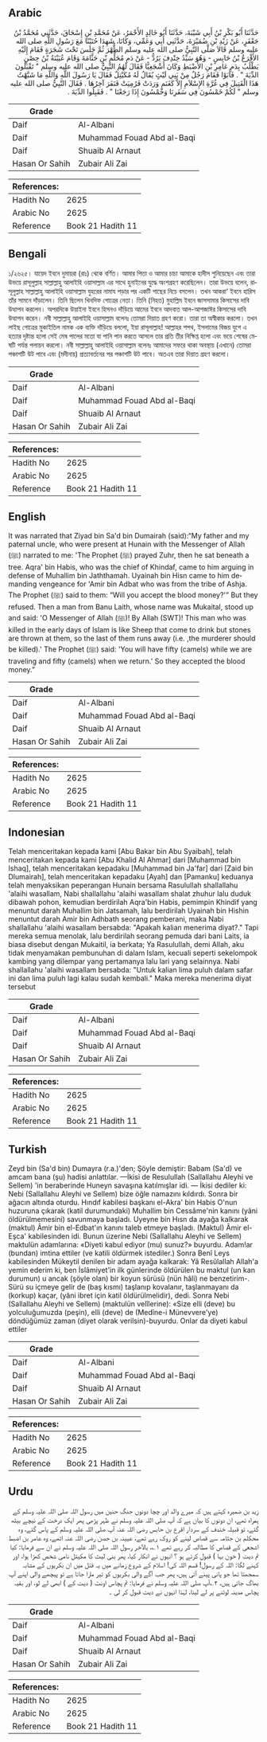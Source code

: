 ## Arabic


<div dir="rtl" lang="ar" style={{fontSize:'larger',backgroundColor:'#f8f9fa',padding:20}}>
حَدَّثَنَا أَبُو بَكْرِ بْنُ أَبِي شَيْبَةَ، حَدَّثَنَا أَبُو خَالِدٍ الأَحْمَرُ، عَنْ مُحَمَّدِ بْنِ إِسْحَاقَ، حَدَّثَنِي مُحَمَّدُ بْنُ جَعْفَرٍ، عَنْ زَيْدِ بْنِ ضُمَيْرَةَ، حَدَّثَنِي أَبِي وَعَمِّي، وَكَانَا، شَهِدَا حُنَيْنًا مَعَ رَسُولِ اللَّهِ صلى الله عليه وسلم قَالاَ صَلَّى النَّبِيُّ صلى الله عليه وسلم الظُّهْرَ ثُمَّ جَلَسَ تَحْتَ شَجَرَةٍ فَقَامَ إِلَيْهِ الأَقْرَعُ بْنُ حَابِسٍ - وَهُوَ سَيِّدُ خِنْدِفَ يَرُدُّ - عَنْ دَمِ مُحَلِّمِ بْنِ جَثَّامَةَ وَقَامَ عُيَيْنَةُ بْنُ حِصْنٍ يَطْلُبُ بِدَمِ عَامِرِ بْنِ الأَضْبَطِ وَكَانَ أَشْجَعِيًّا فَقَالَ لَهُمُ النَّبِيُّ صلى الله عليه وسلم ‏"‏ تَقْبَلُونَ الدِّيَةَ ‏"‏ ‏.‏ فَأَبَوْا فَقَامَ رَجُلٌ مِنْ بَنِي لَيْثٍ يُقَالُ لَهُ مُكَيْتِلٌ فَقَالَ يَا رَسُولَ اللَّهِ وَاللَّهِ مَا شَبَّهْتُ هَذَا الْقَتِيلَ فِي غُرَّةِ الإِسْلاَمِ إِلاَّ كَغَنَمٍ وَرَدَتْ فَرُمِيَتْ فَنَفَرَ آخِرُهَا ‏.‏ فَقَالَ النَّبِيُّ صلى الله عليه وسلم ‏"‏ لَكُمْ خَمْسُونَ فِي سَفَرِنَا وَخَمْسُونَ إِذَا رَجَعْنَا ‏"‏ ‏.‏ فَقَبِلُوا الدِّيَةَ ‏.‏
</div>
<div style={{backgroundColor:'#f8f9fa',padding:20, marginBottom: 10}}><table> <thead> <tr> <th>Grade</th> <th></th> </tr> </thead> <tbody> <tr><td>Daif</td><td>Al-Albani</td></tr><tr><td>Daif</td><td>Muhammad Fouad Abd al-Baqi</td></tr><tr><td>Daif</td><td>Shuaib Al Arnaut</td></tr><tr><td>Hasan Or Sahih</td><td>Zubair Ali Zai</td></tr></tbody></table><table> <thead> <tr> <th>References:</th> <th></th> </tr> </thead> <tbody><tr><td>Hadith No</td><td>2625</td></tr><tr><td>Arabic No</td><td>2625</td></tr><tr><td>Reference</td><td>Book 21 Hadith 11</td></tr></tbody></table></div>

## Bengali


<div dir="ltr" lang="bn" style={{fontSize:'larger',backgroundColor:'#f8f9fa',padding:20}}>
১/২৬২৫। যায়েদ ইবনে দুমায়রা (রাঃ) থেকে বর্ণিত। আমার পিতা ও আমার চাচা আমাকে হাদীস শুনিয়েছেন এবং তারা উভয়ে রাসূলুল্লাহ সাল্লাল্লাহু আলাইহি ওয়াসাল্লাম এর সাথে হুনাইনের যুদ্ধে অংশগ্রহণ করেছিলেন। তারা উভয়ে বলেন, রাসূলুল্লাহ সাল্লাল্লাহু আলাইহি ওয়াসাল্লাম যুহরের নামায পড়ার পর একটি গাছের নিচে বসলেন। তখন আকরা‘ ইবনে হারিস তাঁর সামনে দাঁড়ালেন। তিনি ছিলেন খিনদিফ গোত্রের নেতা। তিনি (নিহত) মুহাল্লিম ইবনে জাসসামার কিসাসের দাবি উত্থাপন করলেন। অপরদিকে উয়াইনা ইবনে হিসনও দাঁড়িয়ে আমের ইবনে আদবাত আল-আশজাঈর কিসাসের দাবি উত্থাপন করেন। নবী সাল্লাল্লাহু আলাইহি ওয়াসাল্লাম বলেনঃ তোমরা দিয়াত গ্রহণ করো। তারা তা অস্বীকার করলো। তখন লাইছ গোত্রের মুকাইতিল নামক এক ব্যক্তি দাঁড়িয়ে বললো, ইয়া রাসূলাল্লাহ! আল্লাহর শপথ, ইসলামের বিজয় যুগে এ হত্যার দৃষ্টান্ত হলো সেই মেষ পালের মতো যা পানি পান করতে আসলে তার প্রতি তীর নিক্ষিপ্ত হলো এবং ভয়ে শেষের মেষটি পর্যন্ত পলায়ন করলো। নবী সাল্লাল্লাহু আলাইহি ওয়াসাল্লাম বলেনঃ আমাদের সফরে থাকা অবস্থায় (এখানে) তোমরা পঞ্চাশটি উট পাবে এবং (মদীনায়) প্রত্যাবর্তনের পর পঞ্চাশটি উট পাবে। অতএব তারা দিয়াত গ্রহণ করলো।
</div>
<div style={{backgroundColor:'#f8f9fa',padding:20, marginBottom: 10}}><table> <thead> <tr> <th>Grade</th> <th></th> </tr> </thead> <tbody> <tr><td>Daif</td><td>Al-Albani</td></tr><tr><td>Daif</td><td>Muhammad Fouad Abd al-Baqi</td></tr><tr><td>Daif</td><td>Shuaib Al Arnaut</td></tr><tr><td>Hasan Or Sahih</td><td>Zubair Ali Zai</td></tr></tbody></table><table> <thead> <tr> <th>References:</th> <th></th> </tr> </thead> <tbody><tr><td>Hadith No</td><td>2625</td></tr><tr><td>Arabic No</td><td>2625</td></tr><tr><td>Reference</td><td>Book 21 Hadith 11</td></tr></tbody></table></div>

## English


<div dir="ltr" lang="en" style={{fontSize:'larger',backgroundColor:'#f8f9fa',padding:20}}>
It was narrated that Ziyad bin Sa'd bin Dumairah (said):“My father and my paternal uncle, who were present at Hunain with the Messenger of Allah (ﷺ) narrated to me: 'The Prophet (ﷺ) prayed Zuhr, then he sat beneath a tree. Aqra' bin Habis, who was the chief of Khindaf, came to him arguing in defense of Muhallim bin Jaththamah. Uyainah bin Hisn came to him demanding vengeance for 'Amir bin Adbat who was from the tribe of Ashja. The Prophet (ﷺ) said to them: “Will you accept the blood money?'” But they refused. Then a man from Banu Laith, whose name was Mukaital, stood up and said: 'O Messenger of Allah (ﷺ)! By Allah (SWT)! This man who was killed in the early days of Islam is like Sheep that come to drink but stones are thrown at them, so the last of them runs away (i.e. ,the murderer should be killed).' The Prophet (ﷺ) said: 'You will have fifty (camels) while we are traveling and fifty (camels) when we return.' So they accepted the blood money.”
</div>
<div style={{backgroundColor:'#f8f9fa',padding:20, marginBottom: 10}}><table> <thead> <tr> <th>Grade</th> <th></th> </tr> </thead> <tbody> <tr><td>Daif</td><td>Al-Albani</td></tr><tr><td>Daif</td><td>Muhammad Fouad Abd al-Baqi</td></tr><tr><td>Daif</td><td>Shuaib Al Arnaut</td></tr><tr><td>Hasan Or Sahih</td><td>Zubair Ali Zai</td></tr></tbody></table><table> <thead> <tr> <th>References:</th> <th></th> </tr> </thead> <tbody><tr><td>Hadith No</td><td>2625</td></tr><tr><td>Arabic No</td><td>2625</td></tr><tr><td>Reference</td><td>Book 21 Hadith 11</td></tr></tbody></table></div>

## Indonesian


<div dir="ltr" lang="id" style={{fontSize:'larger',backgroundColor:'#f8f9fa',padding:20}}>
Telah menceritakan kepada kami [Abu Bakar bin Abu Syaibah], telah menceritakan kepada kami [Abu Khalid Al Ahmar] dari [Muhammad bin Ishaq], telah menceritakan kepadaku [Muhammad bin Ja'far] dari [Zaid bin Dlumairah], telah menceritakan kepadaku [Ayah] dan [Pamanku] keduanya telah menyaksikan peperangan Hunain bersama Rasulullah shallallahu 'alaihi wasallam, Nabi shallallahu 'alaihi wasallam shalat zhuhur lalu duduk dibawah pohon, kemudian berdirilah Aqra'bin Habis, pemimpin Khindif yang menuntut darah Muhallim bin Jatsamah, lalu berdirilah Uyainah bin Hishin menuntut darah Amir bin Adhbath seorang pemberani, maka Nabi shallallahu 'alaihi wasallam bersabda: "Apakah kalian menerima diyat?." Tapi mereka semua menolak, lalu berdirilah seorang pemuda dari bani Laits, ia biasa disebut dengan Mukaitil, ia berkata; Ya Rasulullah, demi Allah, aku tidak menyamakan pembunuhan di dalam Islam, kecuali seperti sekelompok kambing yang dilempar yang pertamanya lalu lari yang selainnya. Nabi shallallahu 'alaihi wasallam bersabda: "Untuk kalian lima puluh dalam safar ini dan lima puluh lagi kalau sudah kembali." Maka mereka menerima diyat tersebut
</div>
<div style={{backgroundColor:'#f8f9fa',padding:20, marginBottom: 10}}><table> <thead> <tr> <th>Grade</th> <th></th> </tr> </thead> <tbody> <tr><td>Daif</td><td>Al-Albani</td></tr><tr><td>Daif</td><td>Muhammad Fouad Abd al-Baqi</td></tr><tr><td>Daif</td><td>Shuaib Al Arnaut</td></tr><tr><td>Hasan Or Sahih</td><td>Zubair Ali Zai</td></tr></tbody></table><table> <thead> <tr> <th>References:</th> <th></th> </tr> </thead> <tbody><tr><td>Hadith No</td><td>2625</td></tr><tr><td>Arabic No</td><td>2625</td></tr><tr><td>Reference</td><td>Book 21 Hadith 11</td></tr></tbody></table></div>

## Turkish


<div dir="ltr" lang="tr" style={{fontSize:'larger',backgroundColor:'#f8f9fa',padding:20}}>
Zeyd bin (Sa'd bin) Dumayra (r.a.)'den; Şöyle demiştir: Babam (Sa'd) ve amcam bana (şu) hadisi anlattılar. —İkisi de Resulullah (Sallallahu Aleyhi ve Sellem) 'in beraberinde Huneyn savaşına katılmışlar idi. — İkisi dediler ki: Nebi (Sallallahu Aleyhi ve Sellem) bize öğle namazını kıldırdı. Sonra bir ağacın altında oturdu. Hındıf kabilesi başkanı el-Akra' bin Habis O'nun huzuruna çıkarak (katil durumundaki) Muhallim bin Cessâme'nin kanını (yâni öldürülmemesini) savunmaya başladı. Uyeyne bin Hısn da ayağa kalkarak (maktul) Âmir bin el-Edbat'ın kanını taleb etmeye başladı. (Maktul) Âmir el-Eşca' kabilesinden idi. Bunun üzerine Nebi (Sallallahu Aleyhi ve Sellem) maktulün adamlarına: «Diyeti kabul ediyor (mu) sunuz?» buyurdu. Adam!ar (bundan) imtina ettiler (ve katili öldürmek istediler.) Sonra Benî Leys kabilesinden Mükeytil denilen bir adam ayağa kalkarak: Yâ Resûlallah Allah'a yemin ederim ki, ben İslâmiyet'in ilk günlerinde öldürülen bu maktul (un kan durumun) u ancak (şöyle olan) bir koyun sürüsü (nün hâli) ne benzetirim-. Sürü su içmeye gelir de (baş kısmı) taşlanıp kovalanır, taşlanmayanı da (korkup) kaçar, (yâni ibret için katil öldürülmelidir), dedi. Sonra Nebi (Sallallahu Aleyhi ve Sellem) (maktulün velîlerine): «Size elli (deve) bu yolculuğumuzda (peşin), elli (deve) de (Medîne-i Münevvere'ye) döndüğümüz zaman (diyet olarak verilsin)-buyurdu. Onlar da diyeti kabul ettiler
</div>
<div style={{backgroundColor:'#f8f9fa',padding:20, marginBottom: 10}}><table> <thead> <tr> <th>Grade</th> <th></th> </tr> </thead> <tbody> <tr><td>Daif</td><td>Al-Albani</td></tr><tr><td>Daif</td><td>Muhammad Fouad Abd al-Baqi</td></tr><tr><td>Daif</td><td>Shuaib Al Arnaut</td></tr><tr><td>Hasan Or Sahih</td><td>Zubair Ali Zai</td></tr></tbody></table><table> <thead> <tr> <th>References:</th> <th></th> </tr> </thead> <tbody><tr><td>Hadith No</td><td>2625</td></tr><tr><td>Arabic No</td><td>2625</td></tr><tr><td>Reference</td><td>Book 21 Hadith 11</td></tr></tbody></table></div>

## Urdu


<div dir="rtl" lang="ur" style={{fontSize:'larger',backgroundColor:'#f8f9fa',padding:20}}>
زید بن ضمیرہ کہتے ہیں کہ میرے والد اور چچا دونوں جنگ حنین میں رسول اللہ صلی اللہ علیہ وسلم کے ہمراہ تھے، ان دونوں کا بیان ہے کہ آپ صلی اللہ علیہ وسلم نے ظہر پڑھی پھر ایک درخت کے نیچے بیٹھ گئے، تو قبیلہ خندف کے سردار اقرع بن حابس رضی اللہ عنہ آپ صلی اللہ علیہ وسلم کے پاس گئے، وہ محکلم بن جثامہ سے قصاص لینے کو روک رہے تھے، عیینہ بن حصن رضی اللہ عنہ اٹھے، وہ عامر بن اضبط اشجعی کے قصاص کا مطالبہ کر رہے تھے ۱؎، بالآخر رسول اللہ صلی اللہ علیہ وسلم نے ان سے فرمایا: کیا تم دیت ( خون بہا ) قبول کرتے ہو ؟ انہوں نے انکار کیا، پھر بنی لیث کا مکیتل نامی شخص کھڑا ہوا، اور کہنے لگا: اللہ کے رسول! قسم اللہ کی! اسلام کے شروع زمانے میں یہ قتل میں ان بکریوں کے مشابہ سمجھتا تھا جو پانی پینے آتی ہیں، پھر جب آگے والی بکریوں کو تیر مارا جاتا ہے تو پیچھے والی اپنے آپ بھاگ جاتی ہیں، ۲؎آپ صلی اللہ علیہ وسلم نے فرمایا: تم پچاس اونٹ ( دیت کے ) ابھی لے لو، اور بقیہ پچاس مدینہ لوٹنے پر لے لینا، لہٰذا انہوں نے دیت قبول کر لی ۔
</div>
<div style={{backgroundColor:'#f8f9fa',padding:20, marginBottom: 10}}><table> <thead> <tr> <th>Grade</th> <th></th> </tr> </thead> <tbody> <tr><td>Daif</td><td>Al-Albani</td></tr><tr><td>Daif</td><td>Muhammad Fouad Abd al-Baqi</td></tr><tr><td>Daif</td><td>Shuaib Al Arnaut</td></tr><tr><td>Hasan Or Sahih</td><td>Zubair Ali Zai</td></tr></tbody></table><table> <thead> <tr> <th>References:</th> <th></th> </tr> </thead> <tbody><tr><td>Hadith No</td><td>2625</td></tr><tr><td>Arabic No</td><td>2625</td></tr><tr><td>Reference</td><td>Book 21 Hadith 11</td></tr></tbody></table></div>